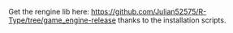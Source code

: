 Get the rengine lib here: https://github.com/Julian52575/R-Type/tree/game_engine-release thanks to the installation scripts.
